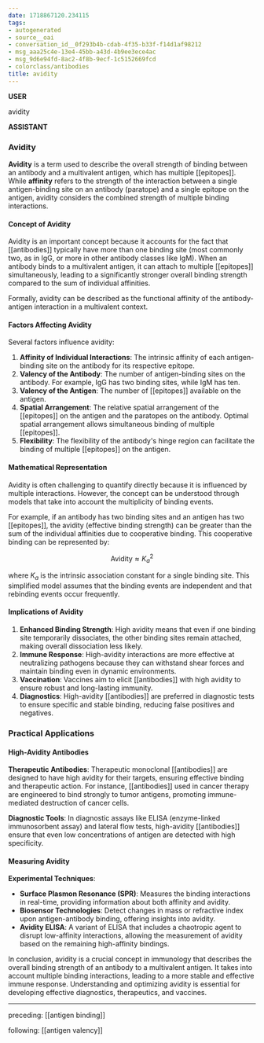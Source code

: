 ```yaml
---
date: 1718867120.234115
tags:
- autogenerated
- source__oai
- conversation_id__0f293b4b-cdab-4f35-b33f-f14d1af98212
- msg_aaa25c4e-13e4-45bb-a43d-4b9ee3ece4ac
- msg_9d6e94fd-8ac2-4f8b-9ecf-1c5152669fcd
- colorclass/antibodies
title: avidity
---
```


**USER**

avidity


**ASSISTANT**

### Avidity

**Avidity** is a term used to describe the overall strength of binding between an antibody and a multivalent antigen, which has multiple [[epitopes]]. While **affinity** refers to the strength of the interaction between a single antigen-binding site on an antibody (paratope) and a single epitope on the antigen, avidity considers the combined strength of multiple binding interactions.

#### Concept of Avidity

Avidity is an important concept because it accounts for the fact that [[antibodies]] typically have more than one binding site (most commonly two, as in IgG, or more in other antibody classes like IgM). When an antibody binds to a multivalent antigen, it can attach to multiple [[epitopes]] simultaneously, leading to a significantly stronger overall binding strength compared to the sum of individual affinities.

Formally, avidity can be described as the functional affinity of the antibody-antigen interaction in a multivalent context.

#### Factors Affecting Avidity

Several factors influence avidity:

1. **Affinity of Individual Interactions**: The intrinsic affinity of each antigen-binding site on the antibody for its respective epitope.
2. **Valency of the Antibody**: The number of antigen-binding sites on the antibody. For example, IgG has two binding sites, while IgM has ten.
3. **Valency of the Antigen**: The number of [[epitopes]] available on the antigen.
4. **Spatial Arrangement**: The relative spatial arrangement of the [[epitopes]] on the antigen and the paratopes on the antibody. Optimal spatial arrangement allows simultaneous binding of multiple [[epitopes]].
5. **Flexibility**: The flexibility of the antibody's hinge region can facilitate the binding of multiple [[epitopes]] on the antigen.

#### Mathematical Representation

Avidity is often challenging to quantify directly because it is influenced by multiple interactions. However, the concept can be understood through models that take into account the multiplicity of binding events.

For example, if an antibody has two binding sites and an antigen has two [[epitopes]], the avidity (effective binding strength) can be greater than the sum of the individual affinities due to cooperative binding. This cooperative binding can be represented by:

$$
\text{Avidity} \approx K_a^2
$$

where $K_a$ is the intrinsic association constant for a single binding site. This simplified model assumes that the binding events are independent and that rebinding events occur frequently.

#### Implications of Avidity

1. **Enhanced Binding Strength**: High avidity means that even if one binding site temporarily dissociates, the other binding sites remain attached, making overall dissociation less likely.
2. **Immune Response**: High-avidity interactions are more effective at neutralizing pathogens because they can withstand shear forces and maintain binding even in dynamic environments.
3. **Vaccination**: Vaccines aim to elicit [[antibodies]] with high avidity to ensure robust and long-lasting immunity.
4. **Diagnostics**: High-avidity [[antibodies]] are preferred in diagnostic tests to ensure specific and stable binding, reducing false positives and negatives.

### Practical Applications

#### High-Avidity Antibodies

**Therapeutic Antibodies**: Therapeutic monoclonal [[antibodies]] are designed to have high avidity for their targets, ensuring effective binding and therapeutic action. For instance, [[antibodies]] used in cancer therapy are engineered to bind strongly to tumor antigens, promoting immune-mediated destruction of cancer cells.

**Diagnostic Tools**: In diagnostic assays like ELISA (enzyme-linked immunosorbent assay) and lateral flow tests, high-avidity [[antibodies]] ensure that even low concentrations of antigen are detected with high specificity.

#### Measuring Avidity

**Experimental Techniques**:
- **Surface Plasmon Resonance (SPR)**: Measures the binding interactions in real-time, providing information about both affinity and avidity.
- **Biosensor Technologies**: Detect changes in mass or refractive index upon antigen-antibody binding, offering insights into avidity.
- **Avidity ELISA**: A variant of ELISA that includes a chaotropic agent to disrupt low-affinity interactions, allowing the measurement of avidity based on the remaining high-affinity bindings.

In conclusion, avidity is a crucial concept in immunology that describes the overall binding strength of an antibody to a multivalent antigen. It takes into account multiple binding interactions, leading to a more stable and effective immune response. Understanding and optimizing avidity is essential for developing effective diagnostics, therapeutics, and vaccines.


---

preceding: [[antigen binding]]  


following: [[antigen valency]]